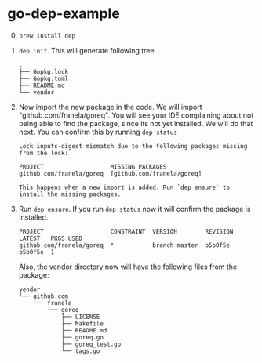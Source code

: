go-dep-example
==============

0. `brew install dep`
1. `dep init`. This will generate following tree
    ```
    .
    ├── Gopkg.lock
    ├── Gopkg.toml
    ├── README.md
    └── vendor
    ```

2. Now import the new package in the code. We will import "github.com/franela/goreq". You will see your IDE complaining about not being able to find the package, since its not yet installed. We will do that next. You can confirm this by running `dep status`
    ```
    Lock inputs-digest mismatch due to the following packages missing from the lock:

    PROJECT                   MISSING PACKAGES
    github.com/franela/goreq  [github.com/franela/goreq]

    This happens when a new import is added. Run `dep ensure` to install the missing packages.
    ```
3. Run `dep ensure`. If you run `dep status` now it will confirm the package is installed.
    ```
    PROJECT                   CONSTRAINT  VERSION        REVISION  LATEST   PKGS USED
    github.com/franela/goreq  *           branch master  b5b0f5e   b5b0f5e  1
    ```

    Also, the vendor directory now will have the following files from the package:
    ```
    vendor
    └── github.com
        └── franela
            └── goreq
                ├── LICENSE
                ├── Makefile
                ├── README.md
                ├── goreq.go
                ├── goreq_test.go
                └── tags.go

    ```
